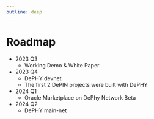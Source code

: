 ```yaml
---
outline: deep
---
```


# Roadmap

- 2023 Q3
    - Working Demo & White Paper
- 2023 Q4
    - DePHY devnet
    - The first 2 DePIN projects were built with DePHY
- 2024 Q1
    - Oracle Marketplace on DePhy Network Beta
- 2024 Q2
    - DePHY main-net

